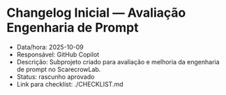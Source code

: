 # Changelog Inicial — Avaliação Engenharia de Prompt

- Data/hora: 2025-10-09
- Responsável: GitHub Copilot
- Descrição: Subprojeto criado para avaliação e melhoria da engenharia de prompt no ScarecrowLab.
- Status: rascunho aprovado
- Link para checklist: ./CHECKLIST.md
